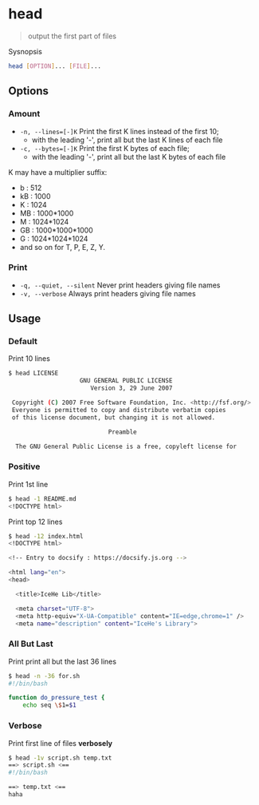 # head

> output the first part of files

Sysnopsis

```bash
head [OPTION]... [FILE]...
```

## Options

### Amount

- `-n, --lines=[-]K` Print the first K lines instead of the first 10;
    - with the leading '-', print all but the last K lines of each file
- `-c, --bytes=[-]K` Print the first K bytes of each file;
    - with the leading '-', print all but the last K bytes of each file

K may have a multiplier suffix:

- b : 512
- kB : 1000
- K : 1024
- MB : 1000\*1000
- M : 1024\*1024
- GB : 1000\*1000\*1000
- G : 1024\*1024\*1024
- and so on for T, P, E, Z, Y.

### Print

- `-q, --quiet, --silent` Never print headers giving file names
- `-v, --verbose` Always print headers giving file names

## Usage

### Default

Print 10 lines

```bash
$ head LICENSE
                    GNU GENERAL PUBLIC LICENSE
                       Version 3, 29 June 2007

 Copyright (C) 2007 Free Software Foundation, Inc. <http://fsf.org/>
 Everyone is permitted to copy and distribute verbatim copies
 of this license document, but changing it is not allowed.

                            Preamble

  The GNU General Public License is a free, copyleft license for
```

### Positive

Print 1st line

```bash
$ head -1 README.md
<!DOCTYPE html>
```

Print top 12 lines

```bash
$ head -12 index.html
<!DOCTYPE html>

<!-- Entry to docsify : https://docsify.js.org -->

<html lang="en">
<head>

  <title>IceHe Lib</title>

  <meta charset="UTF-8">
  <meta http-equiv="X-UA-Compatible" content="IE=edge,chrome=1" />
  <meta name="description" content="IceHe's Library">
```

### All But Last

Print print all but the last 36 lines

```bash
$ head -n -36 for.sh
#!/bin/bash

function do_pressure_test {
    echo seq \$1=$1
```

### Verbose

Print first line of files **verbosely**

```bash
$ head -1v script.sh temp.txt
==> script.sh <==
#!/bin/bash

==> temp.txt <==
haha
```
